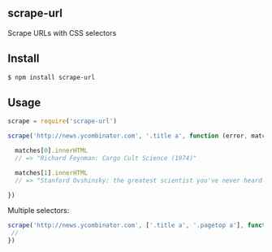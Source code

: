 ## scrape-url

Scrape URLs with CSS selectors

## Install

```bash
$ npm install scrape-url
```

## Usage

```js
scrape = require('scrape-url')

scrape('http://news.ycombinator.com', '.title a', function (error, matches) {

  matches[0].innerHTML
  // => "Richard Feynman: Cargo Cult Science (1974)"

  matches[1].innerHTML
  // => "Stanford Ovshinsky: the greatest scientist you've never heard of"

})
```

Multiple selectors:

```js
scrape('http://news.ycombinator.com', ['.title a', '.pagetop a'], function (error, titles, foobar) {
 // 
})
```
